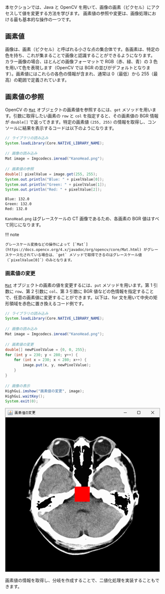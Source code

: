 本セクションでは、Java と OpenCV を用いて、画像の画素（ピクセル）にアクセスして値を変更する方法を学びます。
画素値の参照や変更は、画像処理における最も基本的な操作の一つです。

## 画素値

画像は、画素（ピクセル）と呼ばれる小さな点の集合体です。各画素は、特定の色を持ち、これが集まることで画像と認識することができるようになります。 カラー画像の場合、ほとんどの画像フォーマットで RGB（赤、緑、青）の 3 色を用いて色を表現します（OpenCV では BGR の並びがデフォルトとなります）。画素値にはこれらの各色の情報が含まれ、通常は 0（最低）から 255（最高）の範囲で定義されています。

## 画素値の参照

OpenCV の [`Mat`](https://docs.opencv.org/4.x/javadoc/org/opencv/core/Mat.html) オブジェクトの画素値を参照するには、`get` メソッドを用います。引数に取得したい画素の `row` と `col` を指定すると、その画素値の BGR 情報が `double[]` で返ってきます。特定の画素値 `(255, 255)` の情報を取得し、コンソールに結果を表示するコードは以下のようになります。

```java
// ライブラリの読み込み
System.loadLibrary(Core.NATIVE_LIBRARY_NAME);

// 画像の読み込み
Mat image = Imgcodecs.imread("KanoHead.png");

// 画素値の参照
double[] pixelValue = image.get(255, 255);
System.out.println("Blue: " + pixelValue[0]);
System.out.println("Green: " + pixelValue[1]);
System.out.println("Red: " + pixelValue[2]);
```

```title="実行結果"
Blue: 132.0
Green: 132.0
Red: 132.0
```

`KanoHead.png` はグレースケールの CT 画像であるため、各画素の BGR 値はすべて同じになります。

!!! note

    グレースケール変換などの操作によって [`Mat`](https://docs.opencv.org/4.x/javadoc/org/opencv/core/Mat.html) がグレースケース化されている場合は、`get` メソッドで取得できるのはグレースケール値（`pixelValue[0]`）のみとなります。

### 画素値の変更

[`Mat`](https://docs.opencv.org/4.x/javadoc/org/opencv/core/Mat.html) オブジェクトの画素の値を変更するには、`put` メソッドを用います。第 1 引数に `row`、第 2 引数に `col`、第 3 引数に BGR 値などの色情報を指定することで、任意の画素値に変更することができます。以下は、for 文を用いて中央の矩形領域を赤色に置き換えるコード例です。

```java
// ライブラリの読み込み
System.loadLibrary(Core.NATIVE_LIBRARY_NAME);

// 画像の読み込み
Mat image = Imgcodecs.imread("KanoHead.png");

// 画素値の変更
double[] newPixelValue = {0, 0, 255};
for (int y = 230; y < 280; y++) {
    for (int x = 230; x < 280; x++) {
        image.put(x, y, newPixelValue);
    }
}

// 画像の表示
HighGui.imshow("画素値の変更", image);
HighGui.waitKey();
System.exit(0);
```

![PixelValue](img/pixelValue.png)

画素値の情報を取得し、分岐を作成することで、二値化処理を実装することもできます。

<br>
